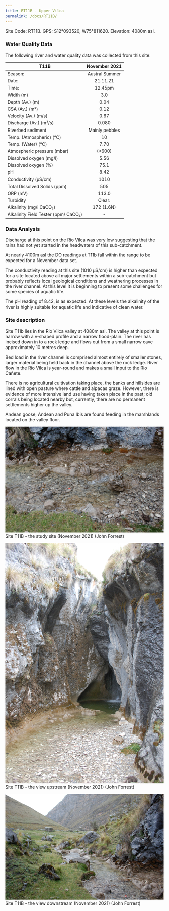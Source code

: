 ```yaml
---
title: RT11B - Upper Vilca
permalink: /docs/RT11B/
---
```



Site Code: RT11B.  GPS: S12°093520, W75°811620. Elevation:
4080m asl.


### Water Quality Data

The following river and water quality data was collected from this site: 

|     T11B                                    |      November 2021    |
|---------------------------------------------|:---------------------:|
|     Season:                                 |     Austral Summer    |
|     Date:                                   |        21.11.21       |
|     Time:                                   |         12.45pm       |
|     Width (m)                               |           3.0         |
|     Depth (Av.) (m)                         |          0.04         |
|     CSA (Av.) (m²)                          |          0.12         |
|     Velocity (Av.) (m/s)                    |          0.67         |
|     Discharge (Av.) (m³/s)                  |          0.080        |
|     Riverbed sediment                       |     Mainly pebbles    |
|     Temp. (Atmospheric) (°C)                |           10          |
|     Temp. (Water) (°C)                      |          7.70         |
|     Atmospheric pressure (mbar)             |         (<600)        |
|     Dissolved oxygen (mg/l)                 |          5.56         |
|     Dissolved oxygen (%)                    |          75.1         |
|     pH                                      |          8.42         |
|     Conductivity (µS/cm)                    |          1010         |
|     Total Dissolved Solids (ppm)            |           505         |
|     ORP (mV)                                |          113.0        |
|     Turbidity                               |         Clear:        |
|     Alkalinity (mg/l CaCO₃)                 |       172 (1.6N)      |
|     Alkalinity Field Tester (ppm/ CaCO₃)    |            -          |


### Data Analysis
Discharge at this point on the Rio Vilca was very low suggesting that the rains had not yet started in the headwaters of this sub-catchment. 

At nearly 4100m asl the DO readings at T11b fall within the range to be expected for a November data set. 

The conductivity reading at this site (1010 µS/cm) is higher than expected for a site located above all major settlements within a sub-catchment but probably reflects local geological conditions and weathering processes in the river channel. At this level it is beginning to present some challenges for some species of aquatic life.

The pH reading of 8.42, is as expected. At these levels the alkalinity of the river is highly suitable for aquatic life and indicative of clean water. 


### Site description
Site T11b lies in the Rio Vilca valley at 4080m asl. The valley at this point is narrow with a v-shaped profile and a narrow flood-plain. The river has incised down in to a rock ledge and flows out from a small narrow cave approximately 10 metres deep.

Bed load in the river channel is comprised almost entirely of smaller stones, larger material being held back in the channel above the rock ledge. River flow in the Rio Vilca is year-round and makes a small input to the Rio Cañete.

There is no agricultural cultivation taking place, the banks and hillsides are lined with open pasture where cattle and alpacas graze. However, there is evidence of more intensive land use having taken place in the past; old corrals being located nearby but, currently, there are no permanent settlements higher up the valley. 

Andean goose, Andean and Puna Ibis are found feeding in the marshlands located on the valley floor.



![Site T11B - the study site. (John Forrest)](/assets/SiteDescriptions/T11/T11Bsite.JPG)
Site T11B - the study site (November 2021) (John Forrest)


![Site T11B - the study site. (John Forrest)](/assets/SiteDescriptions/T11/T11Bviewupstream.JPG)
Site T11B - the view upstream (November 2021) (John Forrest)


![Site T11B - the study site. (John Forrest)](/assets/SiteDescriptions/T11/T11Bviewdownstream.JPG)
Site T11B - the view downstream (November 2021) (John Forrest)

